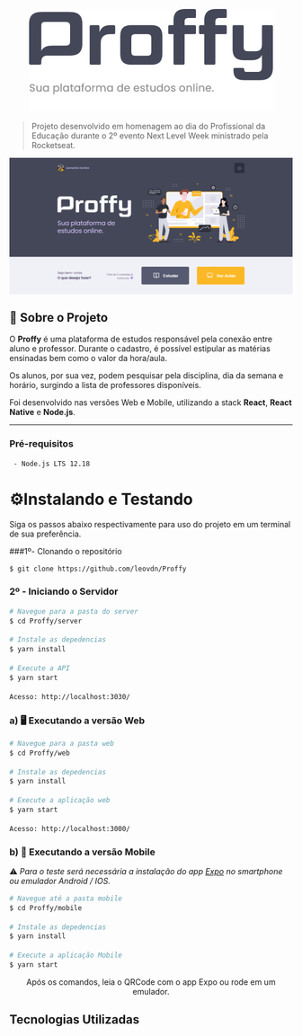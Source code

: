 <p align="center">
  <img src="./web/public/proffy-logo-alt.png" />
</p>

> Projeto desenvolvido em homenagem ao dia do Profissional da Educação durante o 2º evento Next Level Week ministrado pela Rocketseat. 
> 

<img src="./web/public/proffy-home.png" align="center"/>

## 📖	Sobre o Projeto

O **Proffy** é uma plataforma de estudos responsável pela conexão entre aluno e professor. Durante o cadastro, é possível estipular as matérias ensinadas bem como o valor da hora/aula. 

Os alunos, por sua vez, podem pesquisar pela disciplina, dia da semana e horário, surgindo a lista de professores disponíveis. 

Foi desenvolvido nas versões Web e Mobile, utilizando a stack **React**, **React Native** e  **Node.js**. 


---
### Pré-requisitos

```
 - Node.js LTS 12.18
```

# ⚙️Instalando e Testando
Siga os passos abaixo respectivamente para uso do projeto em um terminal de sua preferência.

###1º- Clonando o repositório
  ```bash
  $ git clone https://github.com/leovdn/Proffy
  ```

### 2º - Iniciando o Servidor

```bash
# Navegue para a pasta do server
$ cd Proffy/server

# Instale as depedencias
$ yarn install

# Execute a API
$ yarn start

Acesso: http://localhost:3030/

```

### a) 🖥️️ Executando a versão Web 	

```bash
# Navegue para a pasta web
$ cd Proffy/web

# Instale as depedencias
$ yarn install

# Execute a aplicação web
$ yarn start

Acesso: http://localhost:3000/ 

```

### b) 📱 Executando a versão Mobile 
⚠️ *Para o teste será necessária a instalação do app [Expo](https://play.google.com/store/apps/details?id=host.exp.exponent) no smartphone ou  emulador Android / IOS.*

```bash
# Navegue até a pasta mobile
$ cd Proffy/mobile

# Instale as depedencias
$ yarn install

# Execute a aplicação Mobile
$ yarn start
```
<p align="center">Após os comandos, leia o QRCode com o app Expo ou rode em um emulador.</p>

## Tecnologias Utilizadas







